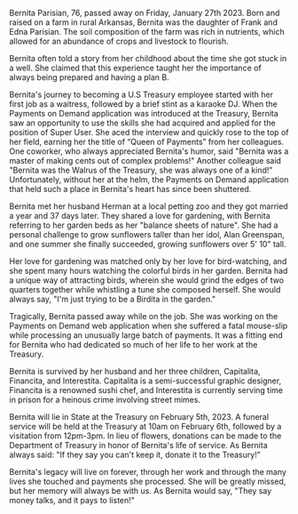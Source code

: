 
Bernita Parisian, 76, passed away on Friday, January 27th 2023. Born and raised on a farm in rural Arkansas, Bernita was the daughter of Frank and Edna Parisian. The soil composition of the farm was rich in nutrients, which allowed for an abundance of crops and livestock to flourish.

Bernita often told a story from her childhood about the time she got stuck in a well. She claimed that this experience taught her the importance of always being prepared and having a plan B.

Bernita's journey to becoming a U.S Treasury employee started with her first job as a waitress, followed by a brief stint as a karaoke DJ. When the Payments on Demand application was introduced at the Treasury, Bernita saw an opportunity to use the skills she had acquired and applied for the position of Super User. She aced the interview and quickly rose to the top of her field, earning her the title of “Queen of Payments” from her colleagues. One coworker, who always appreciated Bernita's humor, said "Bernita was a master of making cents out of complex problems!" Another colleague said "Bernita was the Walrus of the Treasury, she was always one of a kind!" Unfortunately, without her at the helm, the Payments on Demand application that held such a place in Bernita's heart has since been shuttered.

Bernita met her husband Herman at a local petting zoo and they got married a year and 37 days later. They shared a love for gardening, with Bernita referring to her garden beds as her "balance sheets of nature". She had a personal challenge to grow sunflowers taller than her idol, Alan Greenspan, and one summer she finally succeeded, growing sunflowers over 5' 10" tall.

Her love for gardening was matched only by her love for bird-watching, and she spent many hours watching the colorful birds in her garden. Bernita had a unique way of attracting birds, wherein she would grind the edges of two quarters together while whistling a tune she composed herself. She would always say, "I'm just trying to be a Birdita in the garden."

Tragically, Bernita passed away while on the job. She was working on the Payments on Demand web application when she suffered a fatal mouse-slip while processing an unusually large batch of payments. It was a fitting end for Bernita who had dedicated so much of her life to her work at the Treasury.

Bernita is survived by her husband and her three children, Capitalita, Financita, and Interestita. Capitalita is a semi-successful graphic designer, Financita is a renowned sushi chef, and Interestita is currently serving time in prison for a heinous crime involving street mimes.

Bernita will lie in State at the Treasury on February 5th, 2023. A funeral service will be held at the Treasury at 10am on February 6th, followed by a visitation from 12pm-3pm. In lieu of flowers, donations can be made to the Department of Treasury in honor of Bernita's life of service. As Bernita always said: "If they say you can't keep it, donate it to the Treasury!"

Bernita's legacy will live on forever, through her work and through the many lives she touched and payments she processed. She will be greatly missed, but her memory will always be with us. As Bernita would say, "They say money talks, and it pays to listen!"
